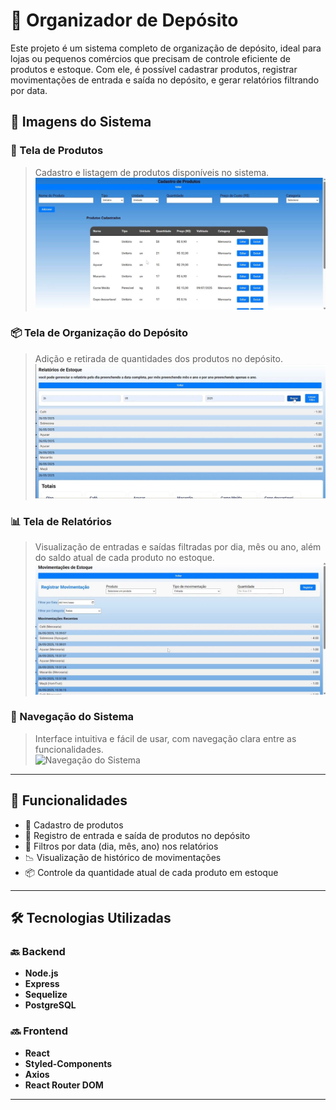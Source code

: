 # 🏢 Organizador de Depósito

Este projeto é um sistema completo de organização de depósito, ideal para lojas ou pequenos comércios que precisam de controle eficiente de produtos e estoque. Com ele, é possível cadastrar produtos, registrar movimentações de entrada e saída no depósito, e gerar relatórios filtrando por data.

## 📸 Imagens do Sistema

### 🧾 Tela de Produtos  
> Cadastro e listagem de produtos disponíveis no sistema.  
![Tela de Produtos](https://github.com/lukas050490/estoque-app/blob/main/public/git-produtos.png?raw=true)

### 📦 Tela de Organização do Depósito  
> Adição e retirada de quantidades dos produtos no depósito.  
![Tela de Organização do Depósito](https://github.com/lukas050490/estoque-app/blob/main/public/git-estoque.png?raw=true)


### 📊 Tela de Relatórios  
> Visualização de entradas e saídas filtradas por dia, mês ou ano, além do saldo atual de cada produto no estoque.  
![Tela de Relatórios](https://github.com/lukas050490/estoque-app/blob/main/public/git-relatorio.png?raw=true)

### 🧭 Navegação do Sistema  
> Interface intuitiva e fácil de usar, com navegação clara entre as funcionalidades.  
![Navegação do Sistema](https://link-da-imagem-navegacao.png)

---

## 🚀 Funcionalidades

- 📁 Cadastro de produtos
- 🔁 Registro de entrada e saída de produtos no depósito
- 📆 Filtros por data (dia, mês, ano) nos relatórios
- 📉 Visualização de histórico de movimentações
- 📦 Controle da quantidade atual de cada produto em estoque

---

## 🛠️ Tecnologias Utilizadas

### 🔙 Backend
- **Node.js**
- **Express**
- **Sequelize**
- **PostgreSQL**

### 🔜 Frontend
- **React**
- **Styled-Components**
- **Axios**
- **React Router DOM**

---



